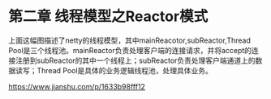 # 第二章 线程模型之Reactor模式



上面这幅图描述了netty的线程模型，其中mainReacotor,subReactor,Thread Pool是三个线程池。mainReactor负责处理客户端的连接请求，并将accept的连接注册到subReactor的其中一个线程上；subReactor负责处理客户端通道上的数据读写；Thread Pool是具体的业务逻辑线程池，处理具体业务。



https://www.jianshu.com/p/1633b98fff12

